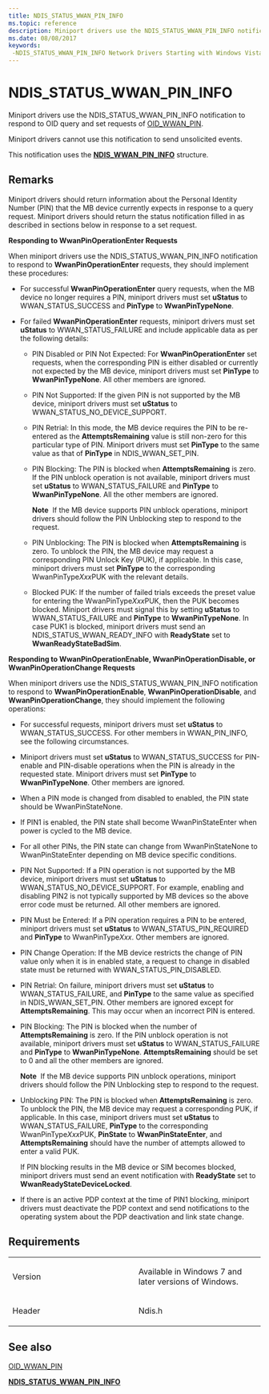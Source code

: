 ```yaml
---
title: NDIS_STATUS_WWAN_PIN_INFO
ms.topic: reference
description: Miniport drivers use the NDIS_STATUS_WWAN_PIN_INFO notification to respond to OID query and set requests of OID_WWAN_PIN. Miniport drivers cannot use this notification to send unsolicited events.This notification uses the NDIS_WWAN_PIN_INFO structure.
ms.date: 08/08/2017
keywords: 
 -NDIS_STATUS_WWAN_PIN_INFO Network Drivers Starting with Windows Vista
---
```


# NDIS\_STATUS\_WWAN\_PIN\_INFO


Miniport drivers use the NDIS\_STATUS\_WWAN\_PIN\_INFO notification to respond to OID query and set requests of [OID\_WWAN\_PIN](oid-wwan-pin.md).

Miniport drivers cannot use this notification to send unsolicited events.

This notification uses the [**NDIS\_WWAN\_PIN\_INFO**](/windows-hardware/drivers/ddi/ndiswwan/ns-ndiswwan-_ndis_wwan_pin_info) structure.

## Remarks

Miniport drivers should return information about the Personal Identity Number (PIN) that the MB device currently expects in response to a query request. Miniport drivers should return the status notification filled in as described in sections below in response to a set request.

**Responding to WwanPinOperationEnter Requests**

When miniport drivers use the NDIS\_STATUS\_WWAN\_PIN\_INFO notification to respond to **WwanPinOperationEnter** requests, they should implement these procedures:

-   For successful **WwanPinOperationEnter** query requests, when the MB device no longer requires a PIN, miniport drivers must set **uStatus** to WWAN\_STATUS\_SUCCESS and **PinType** to **WwanPinTypeNone**.

-   For failed **WwanPinOperationEnter** requests, miniport drivers must set **uStatus** to WWAN\_STATUS\_FAILURE and include applicable data as per the following details:

    -   PIN Disabled or PIN Not Expected: For **WwanPinOperationEnter** set requests, when the corresponding PIN is either disabled or currently not expected by the MB device, miniport drivers must set **PinType** to **WwanPinTypeNone**. All other members are ignored.

    -   PIN Not Supported: If the given PIN is not supported by the MB device, miniport drivers must set **uStatus** to WWAN\_STATUS\_NO\_DEVICE\_SUPPORT.

    -   PIN Retrial: In this mode, the MB device requires the PIN to be re-entered as the **AttemptsRemaining** value is still non-zero for this particular type of PIN. Miniport drivers must set **PinType** to the same value as that of **PinType** in NDIS\_WWAN\_SET\_PIN.

    -   PIN Blocking: The PIN is blocked when **AttemptsRemaining** is zero. If the PIN unblock operation is not available, miniport drivers must set **uStatus** to WWAN\_STATUS\_FAILURE and **PinType** to **WwanPinTypeNone**. All the other members are ignored.

        **Note**  If the MB device supports PIN unblock operations, miniport drivers should follow the PIN Unblocking step to respond to the request.

         

    -   PIN Unblocking: The PIN is blocked when **AttemptsRemaining** is zero. To unblock the PIN, the MB device may request a corresponding PIN Unlock Key (PUK), if applicable. In this case, miniport drivers must set **PinType** to the corresponding WwanPinType*Xxx*PUK with the relevant details.

    -   Blocked PUK: If the number of failed trials exceeds the preset value for entering the WwanPinType*Xxx*PUK, then the PUK becomes blocked. Miniport drivers must signal this by setting **uStatus** to WWAN\_STATUS\_FAILURE and **PinType** to **WwanPinTypeNone**. In case PUK1 is blocked, miniport drivers must send an NDIS\_STATUS\_WWAN\_READY\_INFO with **ReadyState** set to **WwanReadyStateBadSim**.

**Responding to WwanPinOperationEnable, WwanPinOperationDisable, or WwanPinOperationChange Requests**

When miniport drivers use the NDIS\_STATUS\_WWAN\_PIN\_INFO notification to respond to **WwanPinOperationEnable**, **WwanPinOperationDisable**, and **WwanPinOperationChange**, they should implement the following operations:

-   For successful requests, miniport drivers must set **uStatus** to WWAN\_STATUS\_SUCCESS. For other members in WWAN_PIN_INFO, see the following circumstances.

-   Miniport drivers must set **uStatus** to WWAN\_STATUS\_SUCCESS for PIN-enable and PIN-disable operations when the PIN is already in the requested state. Miniport drivers must set **PinType** to **WwanPinTypeNone**. Other members are ignored.

-   When a PIN mode is changed from disabled to enabled, the PIN state should be WwanPinStateNone.

-   If PIN1 is enabled, the PIN state shall become WwanPinStateEnter when power is cycled to the MB device.

-   For all other PINs, the PIN state can change from WwanPinStateNone to WwanPinStateEnter depending on MB device specific conditions.

-   PIN Not Supported: If a PIN operation is not supported by the MB device, miniport drivers must set **uStatus** to WWAN\_STATUS\_NO\_DEVICE\_SUPPORT. For example, enabling and disabling PIN2 is not typically supported by MB devices so the above error code must be returned. All other members are ignored.

-   PIN Must be Entered: If a PIN operation requires a PIN to be entered, miniport drivers must set **uStatus** to WWAN\_STATUS\_PIN\_REQUIRED and **PinType** to WwanPinType*Xxx*. Other members are ignored.

-   PIN Change Operation: If the MB device restricts the change of PIN value only when it is in enabled state, a request to change in disabled state must be returned with WWAN\_STATUS\_PIN\_DISABLED.

-   PIN Retrial: On failure, miniport drivers must set **uStatus** to WWAN\_STATUS\_FAILURE, and **PinType** to the same value as specified in NDIS\_WWAN\_SET\_PIN. Other members are ignored except for **AttemptsRemaining**. This may occur when an incorrect PIN is entered.

-   PIN Blocking: The PIN is blocked when the number of **AttemptsRemaining** is zero. If the PIN unblock operation is not available, miniport drivers must set **uStatus** to WWAN\_STATUS\_FAILURE and **PinType** to **WwanPinTypeNone**. **AttemptsRemaining** should be set to 0 and all the other members are ignored.

    **Note**  If the MB device supports PIN unblock operations, miniport drivers should follow the PIN Unblocking step to respond to the request.

     

-   Unblocking PIN: The PIN is blocked when **AttemptsRemaining** is zero. To unblock the PIN, the MB device may request a corresponding PUK, if applicable. In this case, miniport drivers must set **uStatus** to WWAN\_STATUS\_FAILURE, **PinType** to the corresponding WwanPinType*Xxx*PUK, **PinState** to **WwanPinStateEnter**, and **AttemptsRemaining** should have the number of attempts allowed to enter a valid PUK.

    If PIN blocking results in the MB device or SIM becomes blocked, miniport drivers must send an event notification with **ReadyState** set to **WwanReadyStateDeviceLocked**.

-   If there is an active PDP context at the time of PIN1 blocking, miniport drivers must deactivate the PDP context and send notifications to the operating system about the PDP deactivation and link state change.

## Requirements

<table>
<colgroup>
<col width="50%" />
<col width="50%" />
</colgroup>
<tbody>
<tr class="odd">
<td><p>Version</p></td>
<td><p>Available in Windows 7 and later versions of Windows.</p></td>
</tr>
<tr class="even">
<td><p>Header</p></td>
<td>Ndis.h</td>
</tr>
</tbody>
</table>

## See also


[OID\_WWAN\_PIN](oid-wwan-pin.md)

[**NDIS\_STATUS\_WWAN\_PIN\_INFO**](ndis-status-wwan-pin-info.md)

 

